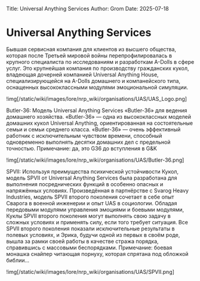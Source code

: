 Title: Universal Anything Services
Author: Grom
Date: 2025-07-18

# Universal Anything Services

Бывшая сервисная компания для клиентов из высшего общества, которая после Третьей мировой войны перепрофилировалась в крупного специалиста по исследованиям и разработкам A-Dolls в сфере услуг. Это крупнейшая компания по производству гражданских кукол, владеющая дочерней компанией Universal Anything House, специализирующейся на A-Dolls домашнего и компанейского типа, оснащенных высококлассными модулями эмоциональной симуляции.

!img[/static/wiki/images/lore/nrp_wiki/organisations/UAS/UAS_Logo.png]

Butler-36: Модель Universal Anything Services «Butler-36» для ведения домашнего хозяйства. «Butler-36» — одна из высококлассных моделей домашних кукол Universal Anything, ориентированная на состоятельные семьи и семьи среднего класса. «Butler-36» — очень эффективный работник с исключительным чувством времени, способный одновременно выполнять десятки домашних дел с предельной точностью.
Примечание: да, это G36 до вступления в G&K

!img[/static/wiki/images/lore/nrp_wiki/organisations/UAS/Butler-36.png]

SPVII: Используя преимущества психической устойчивости Кукол, модель SPVII от Universal Anything Services была разработана для выполнения посреднических функций в особенно опасных и напряжённых условиях. Произведённая в партнёрстве с Svarog Heavy Industries, модель SPVII второго поколения сочетает в себе опыт Сварога в военной инженерии и опыт UAS в социологии. Обладая передовыми модулями управления эмоциями и боевыми модулями, Куклы SPVII второго поколения могут выполнять свою задачу в сложных условиях и применять силу, если того требует ситуация. Все SPVII второго поколения показали исключительные результаты в полевых условиях, и Эрика, будучи одной из первых в своём роде, вышла за рамки своей работы в качестве стража порядка, справившись с массовыми беспорядками.
Примечание: боевая монашка снайпер читающая порнуху, которая спрятана под обложкой библии...

!img[/static/wiki/images/lore/nrp_wiki/organisations/UAS/SPVII.png]